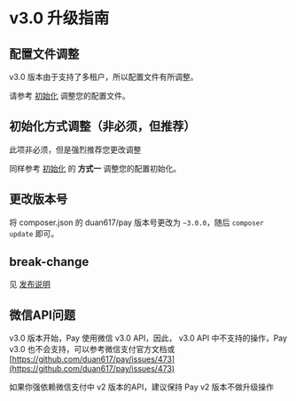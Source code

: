 # v3.0 升级指南

## 配置文件调整

v3.0 版本由于支持了多租户，所以配置文件有所调整。

请参考 [初始化](/docs/v3/quick-start/init.md) 调整您的配置文件。

## 初始化方式调整（非必须，但推荐）

此项非必须，但是强烈推荐您更改调整

同样参考 [初始化](/docs/v3/quick-start/init.md) 的 **方式一** 调整您的配置初始化。

## 更改版本号

将 composer.json 的 duan617/pay 版本号更改为 `~3.0.0`，随后 `composer update` 即可。

## break-change

见 [发布说明](/docs/v3/overview/versions.md)

## 微信API问题

v3.0 版本开始，Pay 使用微信 v3.0 API，因此， v3.0 API 中不支持的操作，Pay v3.0 也不会支持，可以参考微信支付官方文档或 [https://github.com/duan617/pay/issues/473](https://github.com/duan617/pay/issues/473)

如果你强依赖微信支付中 v2 版本的API，建议保持 Pay v2 版本不做升级操作


